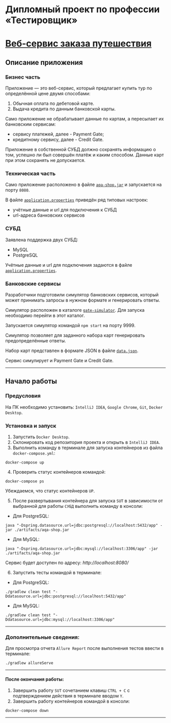 # Дипломный проект по профессии «Тестировщик»

# [Веб-сервис заказа путешествия](https://github.com/netology-code/qa-diploma)

## Описание приложения

### Бизнес часть

Приложение — это веб-сервис, который предлагает купить тур по определённой цене двумя способами:
1. Обычная оплата по дебетовой карте.
2. Выдача кредита по данным банковской карты.

Само приложение не обрабатывает данные по картам, а пересылает их банковским сервисам:
* сервису платежей, далее - Payment Gate;
* кредитному сервису, далее - Credit Gate.

Приложение в собственной СУБД должно сохранять информацию о том, успешно ли был совершён платёж и каким способом. Данные карт при этом сохранять не допускается.

### Техническая часть

Само приложение расположено в файле [`aqa-shop.jar`](https://github.com/AlexPanasko/QA-Diploma/blob/main/artifacts/aqa-shop.jar) и запускается на порту `8080`.

В файле [`application.properties`](https://github.com/AlexPanasko/QA-Diploma/blob/main/application.properties) приведён ряд типовых настроек:
* учётные данные и url для подключения к СУБД
* url-адреса банковских сервисов

### СУБД

Заявлена поддержка двух СУБД:
* MySQL
* PostgreSQL

Учётные данные и url для подключения задаются в файле [`application.properties`](https://github.com/AlexPanasko/QA-Diploma/blob/main/application.properties).

### Банковские сервисы

Разработчики подготовили симулятор банковских сервисов, который может принимать запросы в нужном формате и генерировать ответы.

Симулятор расположен в каталоге [`gate-simulator`](https://github.com/AlexPanasko/QA-Diploma/tree/main/gate-simulator). Для запуска необходимо перейти в этот каталог.

Запускается симулятор командой `npm start` на порту 9999.

Симулятор позволяет для заданного набора карт генерировать предопределённые ответы.

Набор карт представлен в формате JSON в файле [`data.json`](https://github.com/AlexPanasko/QA-Diploma/blob/main/gate-simulator/data.json).

Сервис симулирует и Payment Gate и Credit Gate.
___
## Начало работы

### Предусловия

На ПК необходимо установить:
`IntelliJ IDEA`, `Google Chrome`, `Git`, `Docker Desktop`.

### Установка и запуск

1. Запустить `Docker Desktop`.
2. Склонировать код репозитория проекта и открыть в `IntelliJ IDEA`.
3. Выполнить команду в терминале для запуска контейнеров из файла `docker-compose.yml`:
```
docker-compose up
```

4. Проверить статус контейнеров командой:

```
docker-compose ps
```
Убеждаемся, что статус контейнеров `UP`.

5. После развертывания контейнера для запуска `SUT` в зависимости от выбранной для работы `СУБД` выполнить команду в консоли:

- Для PostgreSQL:

```
java "-Dspring.datasource.url=jdbc:postgresql://localhost:5432/app" -jar ./artifacts/aqa-shop.jar
```
- Для MySQL:

```
java "-Dspring.datasource.url=jdbc:mysql://localhost:3306/app" -jar ./artifacts/aqa-shop.jar
```

Сервис будет доступен по адресу: _http://localhost:8080/_

6. Запустить тесты командой в терминале:

- Для PostgreSQL:

```
./gradlew clean test "-Ddatasource.url=jdbc:postgresql://localhost:5432/app"
```

- Для MySQL:

```
./gradlew clean test "-Ddatasource.url=jdbc:mysql://localhost:3306/app"
```
___

### Дополнительные сведения:

Для просмотра отчета `Allure Report` после выполнения тестов ввести в терминале:
```
./gradlew allureServe
```
___
#### После окончания работы:
1. Завершить работу `SUT` сочетанием клавиш `CTRL + C` с подтверждением действия в терминале вводом `Y`.
2. Завершить работу контейнеров командой в консоли:
```
docker-compose down
```
___